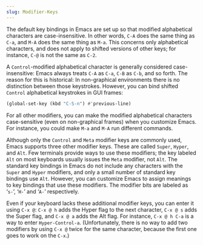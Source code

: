 ```yaml
---
slug: Modifier-Keys
---
```


The default key bindings in Emacs are set up so that modified alphabetical characters are case-insensitive. In other words, `C-A` does the same thing as `C-a`, and `M-A` does the same thing as `M-a`. This concerns only alphabetical characters, and does not apply to shifted versions of other keys; for instance, `C-@` is not the same as `C-2`.

A `Control`-modified alphabetical character is generally considered case-insensitive: Emacs always treats `C-A` as `C-a`, `C-B` as `C-b`, and so forth. The reason for this is historical: In non-graphical environments there is no distinction between those keystrokes. However, you can bind shifted `Control` alphabetical keystrokes in GUI frames:

```lisp
(global-set-key (kbd "C-S-n") #'previous-line)
```

For all other modifiers, you can make the modified alphabetical characters case-sensitive (even on non-graphical frames) when you customize Emacs. For instance, you could make `M-a` and `M-A` run different commands.

Although only the `Control` and `Meta` modifier keys are commonly used, Emacs supports three other modifier keys. These are called `Super`, `Hyper`, and `Alt`. Few terminals provide ways to use these modifiers; the key labeled `Alt` on most keyboards usually issues the `Meta` modifier, not `Alt`. The standard key bindings in Emacs do not include any characters with the `Super` and `Hyper` modifiers, and only a small number of standard key bindings use `Alt`. However, you can customize Emacs to assign meanings to key bindings that use these modifiers. The modifier bits are labeled as ‘`s-`’, ‘`H-`’ and ‘`A-`’ respectively.

Even if your keyboard lacks these additional modifier keys, you can enter it using `C-x @`: `C-x @ h` adds the Hyper flag to the next character, `C-x @ s` adds the Super flag, and `C-x @ a` adds the Alt flag. For instance, `C-x @ h C-a` is a way to enter `Hyper-Control-a`. (Unfortunately, there is no way to add two modifiers by using `C-x @` twice for the same character, because the first one goes to work on the `C-x`.)
